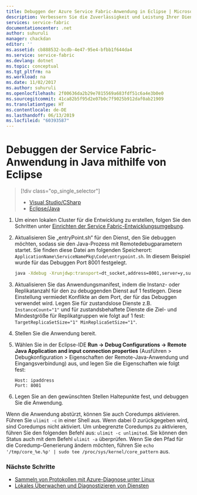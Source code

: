 ```yaml
---
title: Debuggen der Azure Service Fabric-Anwendung in Eclipse | Microsoft Docs
description: Verbessern Sie die Zuverlässigkeit und Leistung Ihrer Dienste, indem Sie sie in Eclipse in einem lokalen Entwicklungscluster entwickeln und debuggen.
services: service-fabric
documentationcenter: .net
author: suhuruli
manager: chackdan
editor: ''
ms.assetid: cb888532-bcdb-4e47-95e4-bfbb1f644da4
ms.service: service-fabric
ms.devlang: dotnet
ms.topic: conceptual
ms.tgt_pltfrm: na
ms.workload: na
ms.date: 11/02/2017
ms.author: suhuruli
ms.openlocfilehash: 2f00636da2b29e7815569a683fdf51c6a4e3b0e0
ms.sourcegitcommit: 41ca82b5f95d2e07b0c7f9025b912daf0ab21909
ms.translationtype: HT
ms.contentlocale: de-DE
ms.lasthandoff: 06/13/2019
ms.locfileid: "60393587"
---
```

# <a name="debug-your-java-service-fabric-application-using-eclipse"></a>Debuggen der Service Fabric-Anwendung in Java mithilfe von Eclipse
> [!div class="op_single_selector"]
> * [Visual Studio/CSharp](service-fabric-debugging-your-application.md) 
> * [Eclipse/Java](service-fabric-debugging-your-application-java.md)
> 

1. Um einen lokalen Cluster für die Entwicklung zu erstellen, folgen Sie den Schritten unter [Einrichten der Service Fabric-Entwicklungsumgebung](service-fabric-get-started-linux.md).

2. Aktualisieren Sie „entryPoint.sh“ für den Dienst, den Sie debuggen möchten, sodass sie den Java-Prozess mit Remotedebugparametern startet. Sie finden diese Datei am folgenden Speicherort: `ApplicationName\ServiceNamePkg\Code\entrypoint.sh`. In diesem Beispiel wurde für das Debuggen Port 8001 festgelegt.

    ```sh
    java -Xdebug -Xrunjdwp:transport=dt_socket,address=8001,server=y,suspend=n -Djava.library.path=$LD_LIBRARY_PATH -jar myapp.jar
    ```
3. Aktualisieren Sie das Anwendungsmanifest, indem die Instanz- oder Replikatanzahl für den zu debuggenden Dienst auf 1 festlegen. Diese Einstellung vermiedet Konflikte an dem Port, der für das Debuggen verwendet wird. Legen Sie für zustandslose Dienste z.B. `InstanceCount="1"` und für zustandsbehaftete Dienste die Ziel- und Mindestgröße für Replikatgruppen wie folgt auf 1 fest: `TargetReplicaSetSize="1" MinReplicaSetSize="1"`.

4. Stellen Sie die Anwendung bereit.

5. Wählen Sie in der Eclipse-IDE **Run -> Debug Configurations -> Remote Java Application and input connection properties** (Ausführen > Debugkonfiguration > Eigenschaften der Remote-Java-Anwendung und Eingangsverbindung) aus, und legen Sie die Eigenschaften wie folgt fest:

   ```
   Host: ipaddress
   Port: 8001
   ```
6.  Legen Sie an den gewünschten Stellen Haltepunkte fest, und debuggen Sie die Anwendung.

Wenn die Anwendung abstürzt, können Sie auch Coredumps aktivieren. Führen Sie `ulimit -c` in einer Shell aus. Wenn dabei 0 zurückgegeben wird, sind Coredumps nicht aktiviert. Um unbegrenzte Coredumps zu aktivieren, führen Sie den folgenden Befehl aus: `ulimit -c unlimited`. Sie können den Status auch mit dem Befehl `ulimit -a` überprüfen.  Wenn Sie den Pfad für die Coredump-Generierung ändern möchten, führen Sie `echo '/tmp/core_%e.%p' | sudo tee /proc/sys/kernel/core_pattern` aus. 

### <a name="next-steps"></a>Nächste Schritte

* [Sammeln von Protokollen mit Azure-Diagnose unter Linux](service-fabric-diagnostics-how-to-setup-lad.md)
* [Lokales Überwachen und Diagnostizieren von Diensten](service-fabric-diagnostics-how-to-monitor-and-diagnose-services-locally-linux.md)
